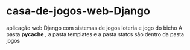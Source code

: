 # casa-de-jogos-web-Django
aplicação web  Django com sistemas de jogos loteria e jogo do bicho
A pasta __pycache__ ,  a pasta templates e a pasta statcs são dentro da pasta jogos
